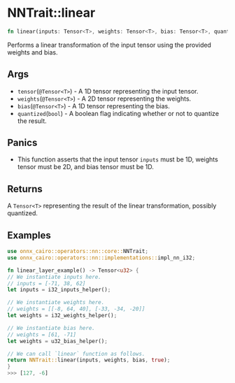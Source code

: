 # NNTrait::linear

```rust
fn linear(inputs: Tensor<T>, weights: Tensor<T>, bias: Tensor<T>, quantized: bool) -> Tensor<T>
```

Performs a linear transformation of the input tensor using the provided weights and bias.

## Args

* `tensor`(`@Tensor<T>`) - A 1D tensor representing the input tensor.
* `weights`(`@Tensor<T>`) - A 2D tensor representing the weights.
* `bias`(`@Tensor<T>`) - A 1D tensor representing the bias.
* `quantized`(`bool`) - A boolean flag indicating whether or not to quantize the result.

## Panics

* This function asserts that the input tensor `inputs` must be 1D, weights tensor must be 2D, and bias tensor must be 1D.

## Returns

A `Tensor<T>` representing the result of the linear transformation, possibly quantized.

## Examples

```rust
use onnx_cairo::operators::nn::core::NNTrait;
use onnx_cairo::operators::nn::implementations::impl_nn_i32;

fn linear_layer_example() -> Tensor<u32> {
// We instantiate inputs here.
// inputs = [-71, 38, 62]
let inputs = i32_inputs_helper();

// We instantiate weights here.
// weights = [[-8, 64, 40], [-33, -34, -20]]
let weights = i32_weights_helper();

// We instantiate bias here.
// weights = [61, -71]
let weights = u32_bias_helper();

// We can call `linear` function as follows.
return NNTrait::linear(inputs, weights, bias, true);
}
>>> [127, -6]
````
